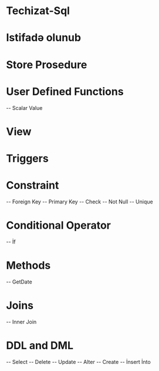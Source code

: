# Techizat-Sql
# Istifadə olunub


# Store Prosedure
# User Defined Functions
--      Scalar Value
# View 
# Triggers
# Constraint
--    Foreign Key
--    Primary Key
--    Check
--    Not Null
--    Unique
# Conditional Operator
--    İf
# Methods 
--    GetDate
# Joins 
--   Inner Join
# DDL and DML
-- Select
-- Delete
-- Update
-- Alter
-- Create
-- İnsert İnto
